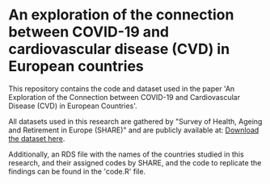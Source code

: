 # An exploration of the connection between COVID-19 and cardiovascular disease (CVD) in European countries

This repository contains the code and dataset used in the paper 'An Exploration of the Connection between COVID-19 and Cardiovascular Disease (CVD) in European Countries'. 

All datasets used in this research are gathered by "Survey of Health, Ageing and Retirement in Europe (SHARE)" and are publicly available at: [Download the dataset here](https://share-eric.eu/data/).

Additionally, an RDS file with the names of the countries studied in this research, and their assigned codes by SHARE, and the code to replicate the findings can be found in the 'code.R' file.
